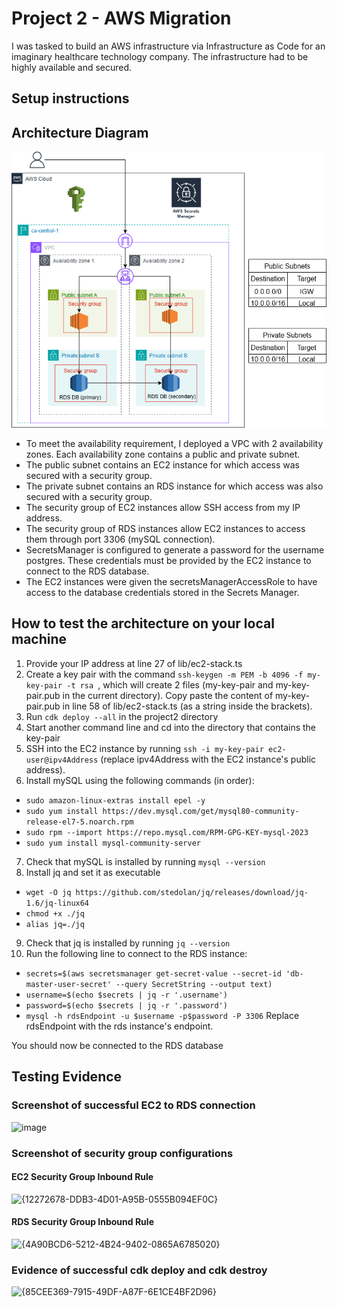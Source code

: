 # Project 2 - AWS Migration

I was tasked to build an AWS infrastructure via Infrastructure as Code for an imaginary healthcare technology company. The infrastructure had to be highly available and secured.

## Setup instructions

## Architecture Diagram

![image info](./project2_diagram.png)

- To meet the availability requirement, I deployed a VPC with 2 availability zones. Each availability zone contains a public and private subnet.
- The public subnet contains an EC2 instance for which access was secured with a security group.
- The private subnet contains an RDS instance for which access was also secured with a security group.
- The security group of EC2 instances allow SSH access from my IP address.
- The security group of RDS instances allow EC2 instances to access them through port 3306 (mySQL connection).
- SecretsManager is configured to generate a password for the username postgres. These credentials must be provided by the EC2 instance to connect to the RDS database.
- The EC2 instances were given the secretsManagerAccessRole to have access to the database credentials stored in the Secrets Manager.

## How to test the architecture on your local machine
1. Provide your IP address at line 27 of lib/ec2-stack.ts
2. Create a key pair with the command  ```ssh-keygen -m PEM -b 4096 -f my-key-pair -t rsa ```, which will create 2 files (my-key-pair and my-key-pair.pub in the current directory). Copy paste the content of my-key-pair.pub in line 58 of lib/ec2-stack.ts (as a string inside the brackets).
3. Run ```cdk deploy --all``` in the project2 directory
4. Start another command line and cd into the directory that contains the key-pair
5. SSH into the EC2 instance by running ```ssh -i my-key-pair ec2-user@ipv4Address``` (replace ipv4Address with the EC2 instance's public address).
6. Install mySQL using the following commands (in order):
- ```sudo amazon-linux-extras install epel -y```
- ```sudo yum install https://dev.mysql.com/get/mysql80-community-release-el7-5.noarch.rpm```
- ```sudo rpm --import https://repo.mysql.com/RPM-GPG-KEY-mysql-2023```
- ```sudo yum install mysql-community-server```
7. Check that mySQL is installed by running ```mysql --version```
8. Install jq and set it as executable
- ```wget -O jq https://github.com/stedolan/jq/releases/download/jq-1.6/jq-linux64```
- ```chmod +x ./jq```
- ```alias jq=./jq```
9. Check that jq is installed by running ```jq --version```
10. Run the following line to connect to the RDS instance:
- ```secrets=$(aws secretsmanager get-secret-value --secret-id 'db-master-user-secret' --query SecretString --output text)```
- ```username=$(echo $secrets | jq -r '.username')```
- ```password=$(echo $secrets | jq -r '.password')```
- ```mysql -h rdsEndpoint -u $username -p$password -P 3306```
Replace rdsEndpoint with the rds instance's endpoint.

You should now be connected to the RDS database

## Testing Evidence
### Screenshot of successful EC2 to RDS connection
<img width="446" alt="image" src="https://github.com/user-attachments/assets/6c44c856-cfc9-4548-94d7-4187f4e84326" />

### Screenshot of security group configurations
#### EC2 Security Group Inbound Rule
![{12272678-DDB3-4D01-A95B-0555B094EF0C}](https://github.com/user-attachments/assets/68fc2029-ecfb-4f96-9a37-cf5df4b8bfaf)
#### RDS Security Group Inbound Rule
![{4A90BCD6-5212-4B24-9402-0865A6785020}](https://github.com/user-attachments/assets/24f16c61-a449-480d-ac82-ea60228b0415)

### Evidence of successful cdk deploy and cdk destroy
![{85CEE369-7915-49DF-A87F-6E1CE4BF2D96}](https://github.com/user-attachments/assets/abe952b1-6c3a-4e52-97ec-e24331de5813)

